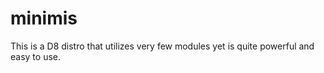 # minimis
This is a D8 distro that utilizes very few modules yet is quite powerful and easy to use.
